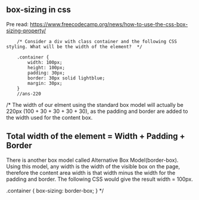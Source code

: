 
## box-sizing in css
Pre read: https://www.freecodecamp.org/news/how-to-use-the-css-box-sizing-property/



		/* Consider a div with class container and the following CSS styling. What will be the width of the element?  */
		
		.container {
			width: 100px;
			height: 100px;
			padding: 30px;
			border: 30px solid lightblue;
			margin: 30px;
		}
		//ans-220
/* The width of our elment using the standard box model will actually be 220px (100 + 30 + 30 + 30 + 30), as the padding 
and border are added to the width used for the content box.

## Total width of the element = Width + Padding + Border

There is another box model called Alternative Box Model(border-box). Using this model, any width is the width of the visible box on the page, 
therefore the content area width is that width minus the width for the padding and border. The following CSS would give the result width = 100px.

.container { 
  box-sizing: border-box; 
} */
